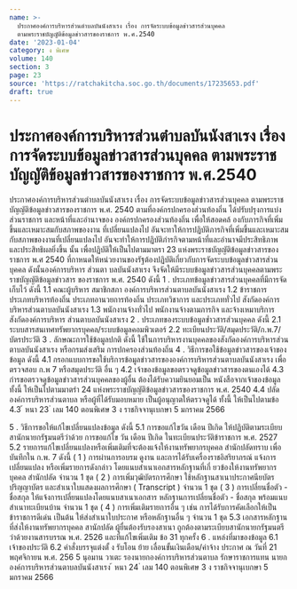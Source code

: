 ```yaml
---
name: >-
  ประกาศองค์การบริหารส่วนตำบลบันนังสาเรง เรื่อง การจัดระบบข้อมูลข่าวสารส่วนบุคคล
  ตามพระราชบัญญัติข้อมูลข่าวสารของราชการ พ.ศ.2540
date: '2023-01-04'
category: ง พิเศษ
volume: 140
section: 3
page: 23
source: 'https://ratchakitcha.soc.go.th/documents/17235653.pdf'
draft: true
---
```


# ประกาศองค์การบริหารส่วนตำบลบันนังสาเรง เรื่อง การจัดระบบข้อมูลข่าวสารส่วนบุคคล ตามพระราชบัญญัติข้อมูลข่าวสารของราชการ พ.ศ.2540

ประกาศองค์การบริหารส่วนตำบลบันนังสาเรง เรื่อง การจัดระบบข้อมูลข่าวสารส่วนบุคคล ตามพระราชบัญญัติข้อมูลข่าวสารของราชการ พ.ศ. 2540 ตามที่องค์กรปกครองส่วนท้องถิ่น ได้ปรับปรุงการแบ่งส่วนราชการ และหน้าที่และอำนาจของ องค์กรปกครองส่วนท้องถิ่น เพื่อให้สอดคล้ องกับภารกิจที่เพิ่มขึ้นและเหมาะสมกับสภาพของงาน ที่เปลี่ยนแปลงไป อันจะทาให้การปฏิบัติภารกิจที่เพิ่มขึ้นและเหมาะสมกับสภาพของงานที่เปลี่ยนแปลงไป อันจะทำให้การปฏิบัติภำรกิจตามหน้าที่และอำนาจมีประสิทธิภาพและประสิทธิผลยิ่งขึ้น นั้น เพื่อปฏิบัติให้เป็นไปตามมาตรา 23 แห่งพระราชบัญญัติข้อมูลข่าวสารของราชการ พ.ศ 2540 ที่กาหนดให้หน่วยงานของรัฐต้องปฏิบัติเกี่ยวกับการจัดระบบข้อมูลข่าวสารส่วนบุคคล ดังนั้นองค์การบริหาร ส่วนตา บลบันนังสาเรง จึงจัดให้มีระบบข้อมูลข่าวสารส่วนบุคคลตามพระราชบัญญัติข้อมูลข่าวสาร ของราชการ พ.ศ. 2540 ดังนี้ 1 . ประเภทข้อมูลข่าวสารส่วนบุคคลที่มีการจัดเก็บไว้ ดังนี้ 1.1 คณะผู้บริหาร สมาชิกสภา องค์การบริหารส่วนตาบลบันนังสาเรง 1.2 ข้าราชการประเภทบริหารท้องถิ่น ประเภทอานวยการท้องถิ่น ประเภทวิชาการ และประเภททั่วไป สังกัดองค์การบริหารส่วนตาบลบันนังสาเรง 1.3 พนักงานจ้างทั่วไป พนักงานจ้างตามภารกิจ และจ้างเหมาบริการ สังกัดองค์การบริหาร ส่วนตาบลบันนังสาเรง 2 . ประเภทของระบบข้อมูลข่ำวสารส่วนบุคคล ดังนี้ 2.1 ระบบสารสนเทศทรัพยากรบุคคล/ระบบข้อมูลคอมพิวเตอร์ 2.2 ทะเบียนประวัติ/สมุดประวัติ/ก.พ.7/บัตรประวัติ 3 . ลักษณะการใช้ข้อมูลปกติ ดังนี้ ใช้ในการบริหารงานบุคคลของสังกัดองค์การบริหารส่วนตาบลบันนังสาเรง หรือกรมส่งเสริม การปกครองส่วนท้องถิ่น 4 . วิธีการขอใช้ข้อมูลข่าวสารของเจ้าของข้อมูล ดังนี้ 4.1 กรอกแบบการขอใช้บริการข้อมูลข่าวสารขององค์การบริหารส่วนตาบลบันนังสาเรง เพื่อตรวจสอบ ก.พ 7 หรือสมุดประวัติ อื่น ๆ 4.2 เจ้าของข้อมูลขอตรวจดูข้อมูลข่าวสารของตนเองได้ 4.3 กำรขอตรวจดูข้อมูลข่าวสารส่วนบุคคลของผู้อื่น ต้องได้รับความยินยอมเป็น หนังสือจากเจ้าของข้อมูล ทั้งนี้ ให้เป็นไปตามมาตรำ 24 แห่งพระราชบัญญัติข้อมูลข่าวสารของราชการ พ.ศ. 2540 4.4 ปลัดองค์การบริหารส่วนตาบล หรือผู้ที่ได้รับมอบหมาย เป็นผู้อนุญาตให้ตรวจดูได้ ทั้งนี้ ให้เป็นไปตามข้อ 4.3 ้ หนา 23 ่ เลม 140 ตอนพิเศษ 3 ง ราชกิจจานุเบกษา 5 มกราคม 2566

5 . วิธีการขอให้แก้ไขเปลี่ยนแปลงข้อมูล ดังนี้ 5.1 การขอแก้ไขวัน เดือน ปีเกิด ให้ปฏิบัติตามระเบียบสานักนายกรัฐมนตรีว่าด้วย การขอแก้ไข วัน เดือน ปีเกิด ในทะเบียนประวัติข้าราชการ พ.ศ. 2527 5.2 รายการแก้ไขเปลี่ยนแปลงหรือเพิ่มเติมที่จะต้องแจ้งให้งานทรัพยากรบุคคล สำนักปลัดทราบ เพื่อบันทึกใน ก.พ. 7 ดังนี้ ( 1 ) การผ่านการอบรม ดูงาน และการได้รับเครื่องราชอิสริยาภรณ์ แจ้งการ เปลี่ยนแปลง หรือเพิ่มรายการดังกล่าว โดยแนบสำเนาเอกสารหลักฐานที่เกี่ ยวข้องให้งานทรัพยากรบุคคล สำนักปลัด จำนวน 1 ชุด ( 2 ) การเพิ่มวุฒิบัตรการศึกษา ใช้หลักฐานสาเนาประกาศนียบัตร ปริญญาบัตร และสำเนาใบแสดงผลการศึกษา ( Transcript ) จำนวน 1 ชุด ( 3 ) การเปลี่ยนชื่อตัว - ชื่อสกุล ให้แจ้งการเปลี่ยนแปลงโดยแนบสาเนาเอกสาร หลักฐานการเปลี่ยนชื่อตัว - ชื่อสกุล พร้อมแนบ สำเนาทะเบียนบ้าน จำนวน 1 ชุด ( 4 ) การเพิ่มเติมรายการอื่น ๆ เช่น การได้รับการคัดเลือกให้เป็นข้าราชการดีเด่น เป็นต้น ให้ส่งสำเนาใบประกาศ หรือหลักฐานอื่น ๆ จำนวน 1 ชุด 5.3 เอกสารหลักฐานที่ส่งให้งานทรัพยากรบุคคล สานักปลัด ผู้ยื่นต้องรับรองสาเนา ถูกต้องตามระเบียบสานักนายกรัฐมนตรีว่าด้วยงานสารบรรณ พ.ศ. 2526 และที่แก้ไขเพิ่มเติม ข้อ 31 ทุกครั้ง 6 . แหล่งที่มาของข้อมูล 6.1 เจ้าของประวัติ 6.2 คำสั่งบรรจุแต่งตั้ ง รับโอน ย้าย เลื่อนขั้นเงินเดือน/ค่าจ้าง ประกาศ ณ วันที่ 21 พฤศจิกายน พ.ศ. 256 5 นุอมาน วาเตะ รองนายกองค์การบริหารส่วนตาบล รักษาราชการแทน นายกองค์การบริหารส่วนตาบลบันนังสาเรง ้ หนา 24 ่ เลม 140 ตอนพิเศษ 3 ง ราชกิจจานุเบกษา 5 มกราคม 2566
